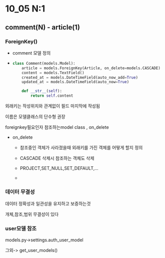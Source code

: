 # 10_05 N:1

## comment(N) - article(1)

### ForeignKey()

- comment 모델 정의

- ```python
  class Comment(models.Model):
      article = models.ForeignKey(Article, on_delete=models.CASCADE)
      content = models.TextField()
      created_at = models.DateTimeField(auto_now_add=True)
      updated_at = models.DateTimeField(auto_now=True)
  
      def __str__(self):
          return self.content
  ```

외래키는 작성위치와 관계없이 필드 마지막에 작성됨

이름은 모델클래스의 단수형 권장

foreignkey필요인자 참조하는model class , on_delete

- on_delete
  
  - 참조중인 객체가 사라졌을때 외래키를 가진 객체를 어떻게 할지 정의
  
  - CASCADE 삭제시 참조하는 객체도 삭제
  
  - PROJECT,SET_NULL,SET_DEFAULT,...
  
  - 

### 데이터 무결성

데이터 정확성과 일관성을 유지하고 보증하는것

개체,참조,범위 무결성이 있다

### user모델 참조

models.py->settings.auth_user_model

그외-> get_user_models()
